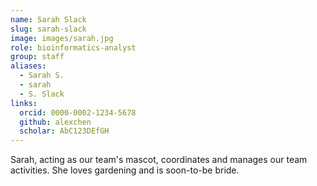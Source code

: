```yaml
---
name: Sarah Slack
slug: sarah-slack
image: images/sarah.jpg
role: bioinformatics-analyst
group: staff
aliases:
  - Sarah S.
  - sarah
  - S. Slack
links:
  orcid: 0000-0002-1234-5678
  github: alexchen
  scholar: AbC123DEfGH
---
```


Sarah, acting as our team's mascot, coordinates and manages our team activities. She loves gardening and is soon-to-be bride. 
